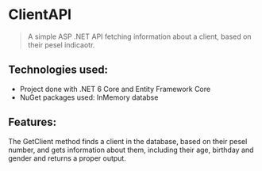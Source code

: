 # ClientAPI
> A simple ASP .NET API fetching information about a client, based on their pesel indicaotr.

## Technologies used:
- Project done with .NET 6 Core and Entity Framework Core
- NuGet packages used: InMemory databse

## Features:
The GetClient method finds a client in the database, based on their pesel number, and gets information about them, including their age, birthday and gender
and returns a proper output.
